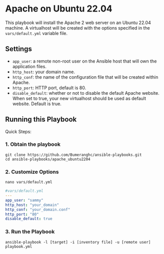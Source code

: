 # Apache on Ubuntu 22.04

This playbook will install the Apache 2 web server on an Ubuntu 22.04 machine. A virtualhost will be created with the options specified in the `vars/default.yml` variable file.

## Settings

- `app_user`: a remote non-root user on the Ansible host that will own the application files.
- `http_host`: your domain name.
- `http_conf`: the name of the configuration file that will be created within Apache.
- `http_port`: HTTP port, default is 80.
- `disable_default`: whether or not to disable the default Apache website. When set to true, your new virtualhost should be used as default website. Default is true.


## Running this Playbook

Quick Steps:

### 1. Obtain the playbook
```shell
git clone https://github.com/Bumeranghc/ansible-playbooks.git
cd ansible-playbooks/apache_ubuntu2204
```

### 2. Customize Options

```shell
nano vars/default.yml
```

```yml
#vars/default.yml
---
app_user: "sammy"
http_host: "your_domain"
http_conf: "your_domain.conf"
http_port: "80"
disable_default: true
```

### 3. Run the Playbook

```command
ansible-playbook -l [target] -i [inventory file] -u [remote user] playbook.yml
```